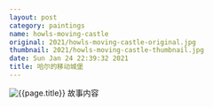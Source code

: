 ```yaml
---
layout: post
category: paintings
name: howls-moving-castle
original: 2021/howls-moving-castle-original.jpg
thumbnail: 2021/howls-moving-castle-thumbnail.jpg
date: Sun Jan 24 22:39:32 2021
title: 哈尔的移动城堡
---
```


![{{page.title}}](/gallery/{{page.category}}/{{page.original}})
故事内容
